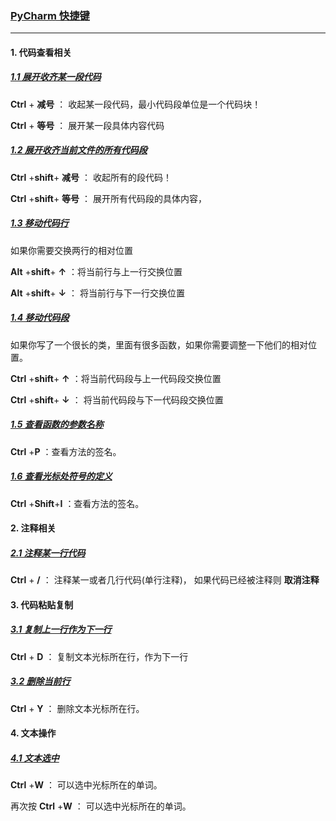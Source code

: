 ###  [PyCharm 快捷键](#)

----



#### 1. 代码查看相关

##### [1.1 展开收齐某一段代码](#)

**Ctrl** + **减号** ： 收起某一段代码，最小代码段单位是一个代码块！

**Ctrl** + **等号** ： 展开某一段具体内容代码



#####  [1.2 展开收齐当前文件的所有代码段](#)

**Ctrl** +**shift**+ **减号** ： 收起所有的段代码！

**Ctrl** +**shift**+ **等号** ： 展开所有代码段的具体内容，



##### [1.3 移动代码行](#)

如果你需要交换两行的相对位置

**Alt** +**shift**+ **↑** ：将当前行与上一行交换位置

**Alt** +**shift**+ **↓** ： 将当前行与下一行交换位置



##### [1.4 移动代码段](#)

如果你写了一个很长的类，里面有很多函数，如果你需要调整一下他们的相对位置。

**Ctrl** +**shift**+ **↑** ：将当前代码段与上一代码段交换位置

**Ctrl** +**shift**+ **↓** ： 将当前代码段与下一代码段交换位置



##### [1.5 查看函数的参数名称](#)

**Ctrl** +**P** ：查看方法的签名。



##### [1.6 查看光标处符号的定义](#)

**Ctrl** +**Shift**+**I** ：查看方法的签名。



#### 2. 注释相关

##### [2.1 注释某一行代码](#)

**Ctrl** + **/** ： 注释某一或者几行代码(单行注释)， 如果代码已经被注释则 **取消注释** 



#### 3. 代码粘贴复制

##### [3.1 复制上一行作为下一行](#)

**Ctrl** + **D** ： 复制文本光标所在行，作为下一行 



##### [3.2 删除当前行](#)

**Ctrl** + **Y** ： 删除文本光标所在行。



#### 4. 文本操作

##### [4.1 文本选中](#)

**Ctrl** +**W** ： 可以选中光标所在的单词。

再次按 **Ctrl** +**W** ： 可以选中光标所在的单词。

